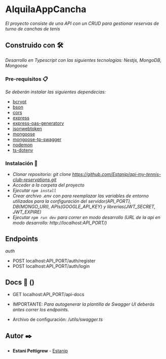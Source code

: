 # AlquilaAppCancha

_El proyecto consiste de una API con un CRUD para gestionar reservas de turno de canchas de tenis_

## Construido con 🛠️

_Desarrollo en Typescript con las siguientes tecnologías: Nestjs, MongoDB, Mongoose_

### Pre-requisitos 📋

_Se deberán instalar las siguientes dependecias:_

-   [bcrypt](https://www.npmjs.com/package/bcrypt)
-   [bson](https://www.npmjs.com/package/bson)
-   [cors](https://www.npmjs.com/package/cors)
-   [express](https://www.npmjs.com/package/express)
-   [express-oas-generatorv](https://www.npmjs.com/package/express-oas-generator)
-   [jsonwebtoken](https://www.npmjs.com/package/jsonwebtoken)
-   [mongoose](https://www.npmjs.com/package/mongoose)
-   [mongoose-tp-swagger](https://www.npmjs.com/package/mongoose-to-swagger)
-   [nodemon](https://www.npmjs.com/package/nodemon)
-   [ts-dotenv](https://www.npmjs.com/package/ts-dotenv)

### Instalación 🔧

-   _Clonar repositorio: git clone https://github.com/Estanip/api-my-tennis-club-reservations.git_
-   _Acceder a la carpeta del proyecto_
-   _Ejecutar `npm install`_
-   _Crear archivo .env con para reemplazar las variables de entorno utilizadas para la configuración del servidor(API_PORT), DB(MONGO_URI), APIs(GOOGLE_API_KEY) y librerías(JWT_SECRET, JWT_EXPIRE)_
-   _Ejecutar `npm run dev` para correr en modo desarrollo (URL de la api en modo desarrollo: http://localhost:API_PORT/)_

## Endpoints

_auth_

-   POST localhost:API_PORT/auth/register
-   POST localhost:API_PORT/auth/login

## Docs 📄 ()

-   GET localhost:API_PORT/api-docs

-   IMPORTANTE: _Para autogenerar la plantilla de Swagger UI deberás antes correr los endpoints._
-   Archivo de configuración: _/utils/swagger.ts_

## Autor ✒️

-   **Estani Pettigrew** - [Estanip](https://github.com/Estanip)

